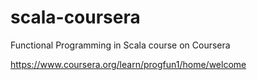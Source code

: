 # scala-coursera
Functional Programming in Scala course on Coursera

https://www.coursera.org/learn/progfun1/home/welcome
